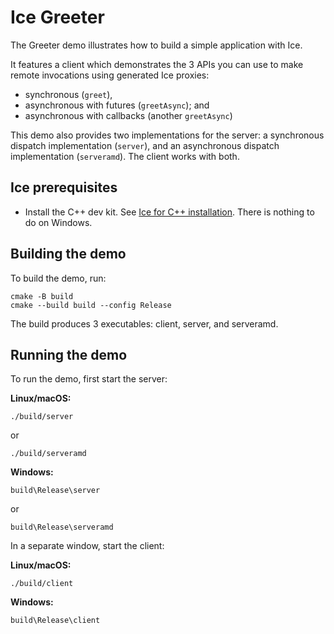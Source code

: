 # Ice Greeter

The Greeter demo illustrates how to build a simple application with Ice.

It features a client which demonstrates the 3 APIs you can use to make remote invocations using generated Ice proxies:

- synchronous (`greet`),
- asynchronous with futures (`greetAsync`); and
- asynchronous with callbacks (another `greetAsync`)

This demo also provides two implementations for the server: a synchronous dispatch implementation (`server`), and an
asynchronous dispatch implementation (`serveramd`). The client works with both.

## Ice prerequisites

- Install the C++ dev kit. See [Ice for C++ installation]. There is nothing to do on Windows.

## Building the demo

To build the demo, run:

```shell
cmake -B build
cmake --build build --config Release
```

The build produces 3 executables: client, server, and serveramd.

## Running the demo

To run the demo, first start the server:

**Linux/macOS:**

```shell
./build/server
```

or

```shell
./build/serveramd
```

**Windows:**

```shell
build\Release\server
```

or

```shell
build\Release\serveramd
```

In a separate window, start the client:

**Linux/macOS:**

```shell
./build/client
```

**Windows:**

```shell
build\Release\client
```

[Ice for C++ installation]: https://github.com/zeroc-ice/ice/blob/main/NIGHTLY.md#ice-for-c
